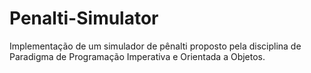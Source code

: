 # Penalti-Simulator

Implementação de um simulador de pênalti proposto pela disciplina de Paradigma de Programação Imperativa e Orientada a Objetos.
